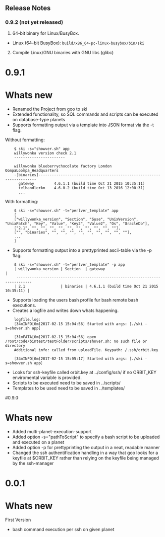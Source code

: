 ## Release Notes

### 0.9.2 (not yet released)

1. 64-bit binary for Linux/BusyBox.

  - Linux (64-bit BusyBox): `build/x86_64-pc-linux-busybox/bin/ski`

2. Compile Linux/GNU binaries with GNU libs (glibc)

# 0.9.1
# Whats new
* Renamed the Project from goo to ski
* Extended functionality, so SQL commands and scripts can be executed on database-type planets
* Supports formatting output via a template into JSON format via the -t flag.

Without formatting:
```
    $ ski -s="showver.sh" app
    willywonka version check 2.1
    -----------------------
    
    willywonka blueberrychocolate factory London OompaLoompa_Headquarters
    -[binaries]---------------------------------------------------------------------
      gateway         4.6.1.1 (build time Oct 21 2015 10:35:11)
      telhandlerkm    4.6.0.2 (build time Oct 13 2016 12:00:31)
      ...
```

With formatting:
```
    $ ski -s="showver.sh" -t="perlver_template" app
    [
    ["willywonka_version", "Section", "Suse", "UnixVersion", "UnixPatch", "Key", "Value", "Key2", "Value2", "Os", "OracleDb"],
    ["2.1", "", "", "", "", "", "", "", "", "", ""],
    ["", "binaries", "", "", "", "", "", "", "", "", ""],
    ...
    ]
```

* Supports formatting output into a prettyprinted ascii-table via the -p flag.

```
    $ ski -s="showver.sh" -t="perlver_template" -p app
    | willywonka_version | Section  | gateway                                   |
     -----------------------------------------------------------------------------
    | 2.1                | binaries | 4.6.1.1 (build time Oct 21 2015 10:35:11) |
```
* Supports loading the users bash profile fur bash remote bash executions.
* Creates a logfile and writes down whats happening.
```
    logfile.log:
    [34mINFO[0m[2017-02-15 15:04:56] Started with args: [./ski -s=shover.sh app]
 
    [31mFATA[0m[2017-02-15 15:04:56] open /root/code/bintest/testFolder/scripts/shover.sh: no such file or directory
    Additional info: called from uploadFile. Keypath: /.ssh/orbit.key
 
    [34mINFO[0m[2017-02-15 15:05:17] Started with args: [./ski -s=showver.sh app]
```

* Looks for ssh-keyfile called orbit.key at ../config/ssh/ if no ORBIT_KEY enviromental variable is provided.
* Scripts to be executed need to be saved in ../scripts/
* Templates to be used need to be saved in ../templates/



#0.9.0
# Whats new

* Added multi-planet-execution-support
* Added option -s="pathToScript" to specify a bash script to be uploaded and executed on a planet
* Added option -p for prettyprinting the output in a neat, readable manner
* Changed the ssh authentification handling in a way that goo looks for a keyfile at $ORBIT_KEY rather than relying on the keyfile being managed by the ssh-manager




# 0.0.1
# Whats new
First Version
* bash command execution per ssh on given planet
